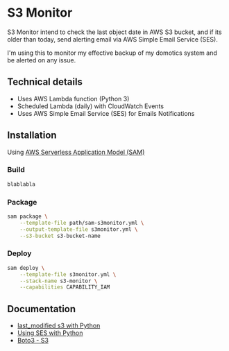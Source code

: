 # S3 Monitor

S3 Monitor intend to check the last object date in AWS S3 bucket, and if its older than today, send alerting email via AWS Simple Email Service (SES).

I'm using this to monitor my effective backup of my domotics system and be alerted on any issue.

## Technical details

* Uses AWS Lambda function (Python 3)
* Scheduled Lambda (daily) with CloudWatch Events
* Uses AWS Simple Email Service (SES) for Emails Notifications

## Installation

Using [AWS Serverless Application Model (SAM)](https://github.com/awslabs/serverless-application-model/blob/master/versions/2016-10-31.md)

### Build

```bash
blablabla
```

### Package

```bash
sam package \
    --template-file path/sam-s3monitor.yml \
    --output-template-file s3monitor.yml \
    --s3-bucket s3-bucket-name
```

### Deploy

```bash
sam deploy \
    --template-file s3monitor.yml \
    --stack-name s3-monitor \
    --capabilities CAPABILITY_IAM
```

## Documentation

* [last_modified s3 with Python](https://stackoverflow.com/questions/9679344/how-can-i-get-last-modified-datetime-of-s3-objects-with-boto)
* [Using SES with Python](https://docs.aws.amazon.com/ses/latest/DeveloperGuide/send-using-sdk-python.html)
* [Boto3 - S3](https://boto3.amazonaws.com/v1/documentation/api/latest/guide/migrations3.html)